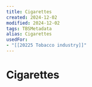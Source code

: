 ```yaml
---
title: Cigarettes
created: 2024-12-02
modified: 2024-12-02
tags: TBSMetadata
alias: Cigarettes
usedFor:
- "[[20225 Tobacco industry]]"
---
```

# Cigarettes
